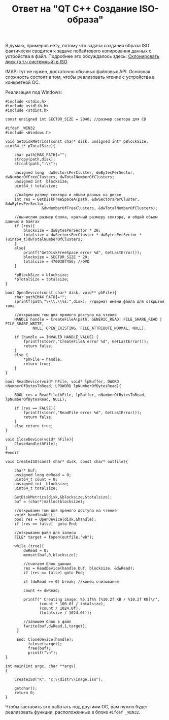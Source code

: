 ﻿---
title: "Ответ на \"QT C++ Создание ISO-образа\""
se.owner.user_id: 240512
se.owner.display_name: "MSDN.WhiteKnight"
se.owner.link: "https://ru.stackoverflow.com/users/240512/msdn-whiteknight"
se.answer_id: 1054632
se.question_id: 1054552
se.post_type: answer
se.score: 1
se.is_accepted: True
---
<p>Я думаю, примеров нету, потому что задача создания образа ISO фактически сводится к задаче побайтового копирования данных с устройства в файл. Подробнее это обсуждалось здесь: <a href="https://ru.stackoverflow.com/questions/877005/">Склонировать диск (в т.ч системный) в ISO</a> </p>

<p>IMAPI тут не нужен, достаточно обычных файловых API. Основная сложность состоит в том, чтобы реализовать чтение с устройства в конкретной ОС.</p>

<p>Реализация под Windows:</p>

<pre class="lang-cpp prettyprint-override"><code>#include &lt;stdio.h&gt;
#include &lt;stdlib.h&gt;
#include &lt;stdint.h&gt;

const unsigned int SECTOR_SIZE = 2048; //размер сектора для CD

#ifdef _WIN32
#include &lt;Windows.h&gt;

void GetDiskMetrics(const char* disk, unsigned int* pBlockSize, uint64_t* pTotalSize){

    char path[MAX_PATH]="";
    strcpy(path,disk);
    strcat(path,":\\"); 

    unsigned long  dwSectorsPerCluster, dwBytesPerSector, dwNumberOfFreeClusters, dwTotalNumberOfClusters;
    unsigned int  blocksize;
    uint64_t totalsize;

    //найдем размер сектора и объем данных на диске
    int res = GetDiskFreeSpaceA(path, &amp;dwSectorsPerCluster, &amp;dwBytesPerSector,
                &amp;dwNumberOfFreeClusters, &amp;dwTotalNumberOfClusters);

    //вычислим размер блока, кратный размеру сектора, и общий объем данных в байтах
    if (res){
        blocksize = dwBytesPerSector * 20;
        totalsize = dwSectorsPerCluster * dwBytesPerSector * (uint64_t)dwTotalNumberOfClusters;
    }
    else{
        printf("GetDiskFreeSpace error %d", GetLastError());
        blocksize = SECTOR_SIZE * 20;
        totalsize = 4700307456; //DVD
    }

    *pBlockSize = blocksize;
    *pTotalSize = totalsize;
}

bool OpenDevice(const char* disk, void** phFile){
    char path[MAX_PATH]=""; 
    sprintf(path,"\\\\.\\%s:",disk); //формат имени файла для открытия тома

    //открываем том для прямого доступа на чтение
    HANDLE handle = CreateFileA(path, GENERIC_READ, FILE_SHARE_READ | FILE_SHARE_WRITE,
            NULL, OPEN_EXISTING, FILE_ATTRIBUTE_NORMAL, NULL);

    if (handle == INVALID_HANDLE_VALUE) {
        fprintf(stderr,"CreateFileA error %d", GetLastError());  
        return false;
    }
    else {
        *phFile = handle;
        return true;
    }
}

bool ReadDevice(void* hFile, void* lpBuffer, DWORD nNumberOfBytesToRead, LPDWORD lpNumberOfBytesRead){

    BOOL res = ReadFile(hFile, lpBuffer, nNumberOfBytesToRead, lpNumberOfBytesRead, NULL);

    if (res == FALSE){
        fprintf(stderr,"ReadFile error %d", GetLastError());
        return false;
    }
    else return true;
}

void CloseDevice(void* hFile){
    CloseHandle(hFile);
}
#endif

void CreateISO(const char* disk, const char* outfile){      

    char* buf;
    unsigned long dwRead = 0;
    uint64_t count = 0;     
    unsigned int  blocksize;
    uint64_t totalsize; 

    GetDiskMetrics(disk,&amp;blocksize,&amp;totalsize);
    buf = (char*)malloc(blocksize);     

    //открываем том для прямого доступа на чтение    
    void* handle=NULL;
    bool res = OpenDevice(disk,&amp;handle);
    if (res == false)  goto End;    

    //открываем файл для записи
    FILE* target = fopen(outfile,"wb");

    while (true){
        dwRead = 0;
        memset(buf,0,blocksize);

        //считаем блок данных
        res = ReadDevice(handle,buf, blocksize, &amp;dwRead);
        if (res == false) goto End;

        if (dwRead == 0) break; //конец считывания

        count += dwRead;

        printf(" Creating image: %5.1f%% [%10.2f KB / %10.2f KB]\r",
               (count * 100.0f / totalsize),
               (count / 1024.0f),
               (totalsize / 1024.0f));

        //запишем блок в файл
        fwrite(buf,dwRead,1,target);                    
     }

     End: CloseDevice(handle);
          fclose(target);
          free(buf);
          printf("\n");
}

int main(int argc, char **argv)
{

    CreateISO("K", "c:\\distr\\image.iso");

    getchar();
    return 0;
}
</code></pre>

<p>Чтобы заставить это работать под другими ОС, вам нужно будет реализовать функции, расположенные в блоке <code>#ifdef _WIN32</code>.</p>
